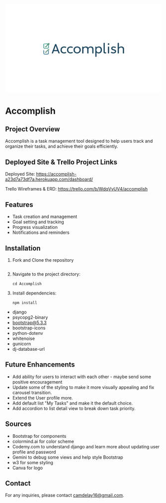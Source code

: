 ![Accomplish Logo](main_app/static/images/Accomplish_logo.svg)

# Accomplish

## Project Overview

Accomplish is a task management tool designed to help users track and organize their tasks, and achieve their goals efficiently.

## Deployed Site & Trello Project Links

Deployed Site: https://accomplish-a23d7a73df7a.herokuapp.com/dashboard/

Trello Wireframes & ERD: https://trello.com/b/WdqVvUV4/accomplish

## Features

- Task creation and management
- Goal setting and tracking
- Progress visualization
- Notifications and reminders

## Installation

1. Fork and Clone the repository

   ```

   ```

2. Navigate to the project directory:
   ```
   cd Accomplish
   ```
3. Install dependencies:
   ```
   npm install
   ```

- django
- psycopg2-binary
- bootstrap@5.3.3
- bootstrap-icons
- python-dotenv
- whitenoise
- gunicorn
- dj-database-url

## Future Enhancements

- Add ability for users to interact with each other - maybe send some positive encouragement
- Update some of the styling to make it more visually appealing and fix carousel transition.
- Extend the User profile more.
- Add default list "My Tasks" and make it the default choice.
- Add accordion to list detail view to break down task priority.

## Sources

- Bootstrap for components
- colormind.ai for color scheme
- Codemy.com to understand django and learn more about updating user profile and password
- Gemini to debug some views and help style Bootstrap
- w3 for some styling
- Canva for logo

## Contact

For any inquiries, please contact [camdelay16@gmail.com](mailto:camdelay16@gmail.com).
